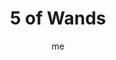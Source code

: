 ---
# basics
title     		 : "5 of Wands"
token					 : 'wands-05'
card_type			 : '' # major, minor, court
layout				 : "tarot-card"
author    		 : 'me'
one_liner 		 : "Confrontation, disruption, distinction, objection, strife"
images				 : ['/assets/images/tarot/rws/rw-wands-05.jpg']
keywords			 : ['confrontation', 'disruption', 'distinction', 'objection', 'strife']
url						 : 'tarot/cards/wands-05'
aliases				 : []

meaning_light  : "Calmly expressing a dissenting opinion. Allowing someone to use his or her own methods to get a job done. Opening the floor for discussion or debate. Comparing progress made so far to standards set earlier."

meaning_shadow : "Berating others for their ridiculous opinions. Picking fights. Offering destructive criticism. Baiting people with barbed remarks. Disrupting progress with an endless stream of pointless objections."

# more detail
correspondence_planet 			: "Saturn"
correspondence_astrological : "Leo"
correspondence_affirmation  : "I can express dissent in constructive ways."
correspondence_story 				: "The main character takes a stand and says, “Enough is enough!”"

advice_relationships 	 : "Every relationship has its ups and downs; no two people can be together for any length of time without some friction. Without making things personal, air your grievances. Share how you feel. If you feel a confrontation coming on, ask yourself what triggers it and why."

advice_work 					 : "If your workplace lacks harmony, getting things done requires far more time and effort. Create an atmosphere where people feel free to share what they really think. Avoid the blame game; talk in terms of what should happen…and what happens when the system breaks down."

advice_spirituality 	 : "It’s easy to feel spiritually connected when meditating in a tranquil garden. But how can you maintain your balance when surrounded by emotionally-charged chaos? Remember: you are not your emotions. Withdraw. Breathe. Save anger for those few transgressions worthy of such a powerful emotion."

advice_personal_growth : "What makes you angry? How do you respond when you loose your cool? Going berserk isn’t the answer. Swallowing your feelings won’t work either. Find constructive, level-headed ways to say what you need to say before you reach the boiling point."

advice_fortune_telling : "Prepare for a fight with your best friend. Remember: once you let words loose, you can’t take them back."

questions	: ["How might meekness (as opposed to confrontation) work in your situation?", "How might changing yourself change the outcome of this particular battle?", "We’re quick to see the errors of others, but slow to understand how our own actions might contribute to confrontations. How have your actions contributed to the crisis?", "To what extent is your current issue worth fighting for?", "What alternatives are there to outright conflict?", "What happens in a “fair fight?” How can you keep this fight fair?"]

# referenced in the symbols.toml data file
symbols	  : ['5', 'wands', 'five-figures']

# metadata
suppress_topnav : true
related_cards 	: []

---